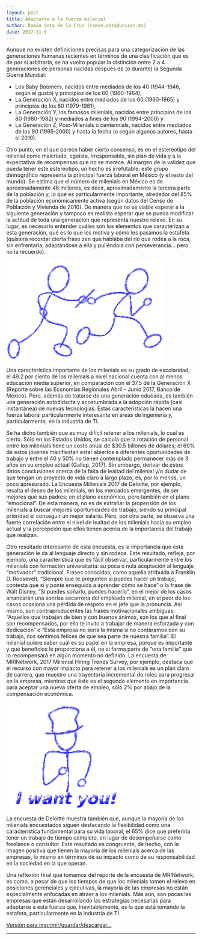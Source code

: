 ```yaml
---
layout: post
title: Adaptarse a la fuerza milenial
author: Ramón Soto de la Cruz (ramon.soto@unison.mx)
date: 2017-11-9
---
```


Aunque no existen definiciones precisas para una categorización de las generaciones humanas recientes en términos de una clasificación que es de por sí arbitraria, se ha vuelto popular la distinción entre 2 a 4 generaciones de personas nacidas después de (o durante) la Segunda Guerra Mundial: 

*	Los Baby Boomers, nacidos entre mediados de los 40 (1944-1946, según el gusto) y principios de los 60 (1960-1964),
*	La Generación X, nacidos entre mediados de los 60 (1960-1965) y principios de los 80 (1979-1981),
*	La Generación Y, los famosos milenials, nacidos entre principios de los 80 (1980-1982) y mediados a fines de los 90 (1994-2000) y
*	La Generación Z, Post-Milenials o centennials, nacidos entre mediados de los 90 (1995-2000) y hasta la fecha (o según algunos autores, hasta el 2010).

Otro punto, en el que parece haber cierto consenso, es en el estereotipo del milenial como malcriado, egoísta, irresponsable, sin plan de vida y a la expectativa de recompensas que no se merece. Al margen de la validez que pueda tener este estereotipo, un hecho es irrefutable: este grupo demográfico representa la principal fuerza laboral en México (y el resto del mundo). Se estima que el número de milenials en México es de aproximadamente 46 millones, es decir, aproximadamente la tercera parte de la población y, lo que es particularmente importante, alrededor del 85% de la población económicamente activa (según datos del Censo de Población y Vivienda de 2010). De manera que no es viable esperar a la siguiente generación y tampoco es realista esperar que se pueda modificar la actitud de toda una generación que representa nuestro relevo. En su lugar, es necesario entender cuáles son los elementos que caracterizan a esta generación, qué es lo que los motiva y cómo les pasamos la estafeta (quisiera recordar cierta frase zen que hablaba del río que rodea a la roca, sin enfrentarla, adaptándose a ella y puliéndola con perseverancia… pero no la recuerdo).

![](https://github.com/rsotoc/images_blog/blob/master/mill01.png?raw=true)

Una característica importante de los milenials es su grado de escolaridad; el 49.2 por ciento de los milenials a nivel nacional cuenta con al menos educación media superior, en comparación con el 37.5 de la Generación X (Reporte sobre las Economías Regionales Abril – Junio 2017, Banco de México). Pero, además de tratarse de una generación educada, es también una generación autodidacta y acostumbrada a la adopción rápida (casi instantánea) de nuevas tecnologías. Estas características la hacen una fuerza laboral particularmente interesante en áreas de ingeniería y, particularmente, en la industria de TI.

Se ha dicho también que es muy difícil retener a los milenials, lo cual es cierto. Sólo en los Estados Unidos, se calcula que la rotación de personal entre los milenials tiene un costo anual de $30.5 billones de dólares; el 60% de estos jóvenes manifiestan estar abiertos a diferentes oportunidades de trabajo y entre el 40 y 50% no tienen contemplado permanecer más de 3 años en su empleo actual (Gallup, 2017). Sin embargo, derivar de estos datos conclusiones acerca de la falta de lealtad del milenial y/o dudar de que tengan un proyecto de vida claro a largo plazo, es, por lo menos, un poco apresurado. La Encuesta Millenials 2017 de Deloitte, por ejemplo, resalta el deseo de los milenials, en los mercados emergentes, de ser mejores que sus padres; en el plano económico, pero también en el plano “emocional”. De esta manera, no es de extrañar la propensión de los milenials a buscar mejores oportunidades de trabajo, siendo su principal prioridad el conseguir un mejor salario. Pero, por otra parte, se observa una fuerte correlación entre el nivel de lealtad de los milenials hacia su empleo actual y la percepción que ellos tienen acerca de la importancia del trabajo que realizan. 

Otro resultado interesante de esta encuesta, es la importancia que esta generación le da al lenguaje directo y sin rodeos. Este resultado, refleja, por ejemplo, una característica que es fácil observar, particularmente entre los milenials con formación universitaria: su poca o nula aceptación al lenguaje “motivador” tradicional. Frases conocidas, como aquella atribuida a Franklin D. Roosevelt, “Siempre que te pregunten si puedes hacer un trabajo, contesta que sí y ponte enseguida a aprender cómo se hace” o la frase de Walt Disney, “Si puedes soñarlo, puedes hacerlo”, en el mejor de los casos arrancarán una sonrisa socarrona del empleado milenial, en el peor de los casos ocasiona una pérdida de respeto en el jefe que la pronuncia. Así mismo, son contraproducentes las frases motivacionales ambiguas: “Aquellos que trabajan de bien y con buenos ánimos, son los que al final son recompensados, por ello te invito a trabajar de manera esforzada y con dedicación” o “Esta empresa no sería la misma si no contáramos con su trabajo, nos sentimos felices de que sea parte de nuestra familia”. El milenial quiere saber cuál es su papel en la empresa, porque es importante y qué beneficios le proporciona a él, no si forma parte de “una familia” que lo recompensará en algún momento no definido. La encuesta de MRINetwork, 2017 Millenial Hiring Trends Survey, por ejemplo, destaca que el recurso con mayor impacto para retener a los milenials es un plan claro de carrera, que muestre una trayectoria incremental de roles para progresar en la empresa, mientras que éste es el segundo elemento en importancia para aceptar una nueva oferta de empleo, sólo 2% por abajo de la compensación económica.

![](https://github.com/rsotoc/images_blog/blob/master/mill02.png?raw=true)

La encuesta de Deloitte muestra también que, aunque la mayoría de los milenials encuestados siguen destacando la flexibilidad como una característica fundamental para su vida laboral, el 65% dice que preferiría tener un trabajo de tiempo completo, en lugar de desempeñarse como freelance o consultor. Este resultado es congruente, de hecho, con la imagen positiva que tienen la mayoría de los milenials acerca de las empresas, lo mismo en términos de su impacto como de su responsabilidad en la sociedad en la que operan.

Una reflexión final que tomamos del reporte de la encuesta de MRINetwork, es como, a pesar de que los tiempos de que los milenials tomen el relevo en posiciones gerenciales y ejecutivas, la mayoría de las empresas no están especialmente enfocadas en atraer a los milenials. Más aún, son pocas las empresas que están desarrollando las estrategias necesarias para adaptarse a esta fuerza que, inevitablemente, es la que está tomando la estafeta, particularmente en la industria de TI.


[Versión para imprimir/guardar/descargar...](https://github.com/rsotoc/images_blog/blob/master/Millenials%20y%20la%20industria%20de%20TI.pdf?raw=true)
<hr>
